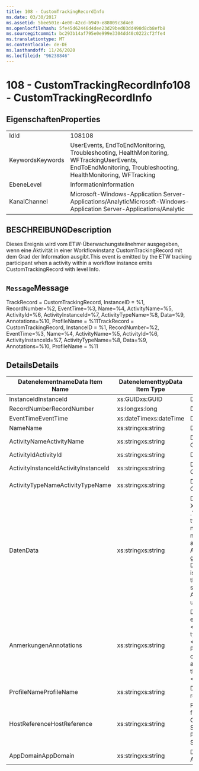 ```yaml
---
title: 108 - CustomTrackingRecordInfo
ms.date: 03/30/2017
ms.assetid: 5bee501e-4e00-42cd-b949-e88009c3d4e8
ms.openlocfilehash: 5fe45d62446d4dee23d29bed03dd490d8cb8efb8
ms.sourcegitcommit: bc293b14af795e0e999e3304dd40c0222cf2ffe4
ms.translationtype: MT
ms.contentlocale: de-DE
ms.lasthandoff: 11/26/2020
ms.locfileid: "96238846"
---
```

# <a name="108---customtrackingrecordinfo"></a><span data-ttu-id="6cd75-102">108 - CustomTrackingRecordInfo</span><span class="sxs-lookup"><span data-stu-id="6cd75-102">108 - CustomTrackingRecordInfo</span></span>

## <a name="properties"></a><span data-ttu-id="6cd75-103">Eigenschaften</span><span class="sxs-lookup"><span data-stu-id="6cd75-103">Properties</span></span>  
  
|||  
|-|-|  
|<span data-ttu-id="6cd75-104">Id</span><span class="sxs-lookup"><span data-stu-id="6cd75-104">Id</span></span>|<span data-ttu-id="6cd75-105">108</span><span class="sxs-lookup"><span data-stu-id="6cd75-105">108</span></span>|  
|<span data-ttu-id="6cd75-106">Keywords</span><span class="sxs-lookup"><span data-stu-id="6cd75-106">Keywords</span></span>|<span data-ttu-id="6cd75-107">UserEvents, EndToEndMonitoring, Troubleshooting, HealthMonitoring, WFTracking</span><span class="sxs-lookup"><span data-stu-id="6cd75-107">UserEvents, EndToEndMonitoring, Troubleshooting, HealthMonitoring, WFTracking</span></span>|  
|<span data-ttu-id="6cd75-108">Ebene</span><span class="sxs-lookup"><span data-stu-id="6cd75-108">Level</span></span>|<span data-ttu-id="6cd75-109">Information</span><span class="sxs-lookup"><span data-stu-id="6cd75-109">Information</span></span>|  
|<span data-ttu-id="6cd75-110">Kanal</span><span class="sxs-lookup"><span data-stu-id="6cd75-110">Channel</span></span>|<span data-ttu-id="6cd75-111">Microsoft-Windows-Application Server-Applications/Analytic</span><span class="sxs-lookup"><span data-stu-id="6cd75-111">Microsoft-Windows-Application Server-Applications/Analytic</span></span>|  
  
## <a name="description"></a><span data-ttu-id="6cd75-112">BESCHREIBUNG</span><span class="sxs-lookup"><span data-stu-id="6cd75-112">Description</span></span>  

 <span data-ttu-id="6cd75-113">Dieses Ereignis wird vom ETW-Überwachungsteilnehmer ausgegeben, wenn eine Aktivität in einer Workflowinstanz CustomTrackingRecord mit dem Grad der Information ausgibt.</span><span class="sxs-lookup"><span data-stu-id="6cd75-113">This event is emitted by the ETW tracking participant when a activity within a workflow instance emits CustomTrackingRecord with level Info.</span></span>  
  
## <a name="message"></a><span data-ttu-id="6cd75-114">`Message`</span><span class="sxs-lookup"><span data-stu-id="6cd75-114">Message</span></span>  

 <span data-ttu-id="6cd75-115">TrackRecord = CustomTrackingRecord, InstanceID = %1, RecordNumber=%2, EventTime=%3, Name=%4, ActivityName=%5, ActivityId=%6, ActivityInstanceId=%7, ActivityTypeName=%8, Data=%9, Annotations=%10, ProfileName = %11</span><span class="sxs-lookup"><span data-stu-id="6cd75-115">TrackRecord = CustomTrackingRecord, InstanceID = %1, RecordNumber=%2, EventTime=%3,  Name=%4, ActivityName=%5, ActivityId=%6, ActivityInstanceId=%7, ActivityTypeName=%8, Data=%9, Annotations=%10, ProfileName = %11</span></span>  
  
## <a name="details"></a><span data-ttu-id="6cd75-116">Details</span><span class="sxs-lookup"><span data-stu-id="6cd75-116">Details</span></span>  
  
|<span data-ttu-id="6cd75-117">Datenelementname</span><span class="sxs-lookup"><span data-stu-id="6cd75-117">Data Item Name</span></span>|<span data-ttu-id="6cd75-118">Datenelementtyp</span><span class="sxs-lookup"><span data-stu-id="6cd75-118">Data Item Type</span></span>|<span data-ttu-id="6cd75-119">BESCHREIBUNG</span><span class="sxs-lookup"><span data-stu-id="6cd75-119">Description</span></span>|  
|--------------------|--------------------|-----------------|  
|<span data-ttu-id="6cd75-120">InstanceId</span><span class="sxs-lookup"><span data-stu-id="6cd75-120">InstanceId</span></span>|<span data-ttu-id="6cd75-121">xs:GUID</span><span class="sxs-lookup"><span data-stu-id="6cd75-121">xs:GUID</span></span>|<span data-ttu-id="6cd75-122">Die Instanz-ID für den Workflow.</span><span class="sxs-lookup"><span data-stu-id="6cd75-122">The instance id for the workflow</span></span>|  
|<span data-ttu-id="6cd75-123">RecordNumber</span><span class="sxs-lookup"><span data-stu-id="6cd75-123">RecordNumber</span></span>|<span data-ttu-id="6cd75-124">xs:long</span><span class="sxs-lookup"><span data-stu-id="6cd75-124">xs:long</span></span>|<span data-ttu-id="6cd75-125">Die Sequenznummer des ausgegebenen Datensatzes.</span><span class="sxs-lookup"><span data-stu-id="6cd75-125">The sequence number of the emitted record</span></span>|  
|<span data-ttu-id="6cd75-126">EventTime</span><span class="sxs-lookup"><span data-stu-id="6cd75-126">EventTime</span></span>|<span data-ttu-id="6cd75-127">xs:dateTime</span><span class="sxs-lookup"><span data-stu-id="6cd75-127">xs:dateTime</span></span>|<span data-ttu-id="6cd75-128">Die Zeit in UTC, als das Ereignis ausgegeben wurde.</span><span class="sxs-lookup"><span data-stu-id="6cd75-128">The time in UTC when the event was emitted</span></span>|  
|<span data-ttu-id="6cd75-129">Name</span><span class="sxs-lookup"><span data-stu-id="6cd75-129">Name</span></span>|<span data-ttu-id="6cd75-130">xs:string</span><span class="sxs-lookup"><span data-stu-id="6cd75-130">xs:string</span></span>|<span data-ttu-id="6cd75-131">Der Name des CustomTrackingRecord.</span><span class="sxs-lookup"><span data-stu-id="6cd75-131">The name of the CustomTrackingRecord</span></span>|  
|<span data-ttu-id="6cd75-132">ActivityName</span><span class="sxs-lookup"><span data-stu-id="6cd75-132">ActivityName</span></span>|<span data-ttu-id="6cd75-133">xs:string</span><span class="sxs-lookup"><span data-stu-id="6cd75-133">xs:string</span></span>|<span data-ttu-id="6cd75-134">Der Name der Aktivität, die den CustomTrackingRecord ausgegeben hat.</span><span class="sxs-lookup"><span data-stu-id="6cd75-134">The name of the activity that emitted the CustomTrackingRecord</span></span>|  
|<span data-ttu-id="6cd75-135">ActivityId</span><span class="sxs-lookup"><span data-stu-id="6cd75-135">ActivityId</span></span>|<span data-ttu-id="6cd75-136">xs:string</span><span class="sxs-lookup"><span data-stu-id="6cd75-136">xs:string</span></span>|<span data-ttu-id="6cd75-137">Die ID der Aktivität, die den CustomTrackingRecord ausgegeben hat.</span><span class="sxs-lookup"><span data-stu-id="6cd75-137">The id of the activity that emitted the CustomTrackingRecord</span></span>|  
|<span data-ttu-id="6cd75-138">ActivityInstanceId</span><span class="sxs-lookup"><span data-stu-id="6cd75-138">ActivityInstanceId</span></span>|<span data-ttu-id="6cd75-139">xs:string</span><span class="sxs-lookup"><span data-stu-id="6cd75-139">xs:string</span></span>|<span data-ttu-id="6cd75-140">Die Instanz-ID der Aktivität, die den CustomTrackingRecord ausgegeben hat.</span><span class="sxs-lookup"><span data-stu-id="6cd75-140">The instance id of the activity that emitted the CustomTrackingRecord</span></span>|  
|<span data-ttu-id="6cd75-141">ActivityTypeName</span><span class="sxs-lookup"><span data-stu-id="6cd75-141">ActivityTypeName</span></span>|<span data-ttu-id="6cd75-142">xs:string</span><span class="sxs-lookup"><span data-stu-id="6cd75-142">xs:string</span></span>|<span data-ttu-id="6cd75-143">Der Name der Aktivität, die den CustomTrackingRecord ausgegeben hat.</span><span class="sxs-lookup"><span data-stu-id="6cd75-143">The name of the activity that emitted the CustomTrackingRecord</span></span>|  
|<span data-ttu-id="6cd75-144">Daten</span><span class="sxs-lookup"><span data-stu-id="6cd75-144">Data</span></span>|<span data-ttu-id="6cd75-145">xs:string</span><span class="sxs-lookup"><span data-stu-id="6cd75-145">xs:string</span></span>|<span data-ttu-id="6cd75-146">Die Daten, die mit diesem Ereignis nachverfolgt wurden.</span><span class="sxs-lookup"><span data-stu-id="6cd75-146">The data that was tracked with this event.</span></span>  <span data-ttu-id="6cd75-147">Die Werte werden in einem XML-Element im Format \<items> \< item  name = "dataName" type="System.String"> DataValue gespeichert \</item> \</items> .</span><span class="sxs-lookup"><span data-stu-id="6cd75-147">The values are stored in an xml element in the format \<items>\< item  name = "dataName" type="System.String">dataValue\</item>\</items>.</span></span>  <span data-ttu-id="6cd75-148">Wenn keine Daten nachverfolgt wurden, enthält die Zeichenfolge \<items/> .</span><span class="sxs-lookup"><span data-stu-id="6cd75-148">If no data was tracked then the string contains \<items/>.</span></span> <span data-ttu-id="6cd75-149">Die ETW-Ereignisgröße wird von der ETW-Puffergröße oder der maximalen Nutzlast für ein ETW-Ereignis beschränkt.</span><span class="sxs-lookup"><span data-stu-id="6cd75-149">The ETW event size is limited by the ETW buffer size or the max payload for an ETW event.</span></span> <span data-ttu-id="6cd75-150">Wenn die Größe des Ereignisses die ETW-Limits überschreitet, wird das Ereignis abgeschnitten, indem die Anmerkungen gelöscht und der Datenwert durch \<items> ... ersetzt wird \</items> .  Die folgenden Typen werden als Wert gespeichert, wie von ToString () zurückgegeben. String, Char, bool, int, Short, Long, uint, ushort, ULONG, System. Single, float, Double, System. Guid, System. DateTimeOffset, System. DateTime.</span><span class="sxs-lookup"><span data-stu-id="6cd75-150">If the size of the event exceeds the ETW limits, then the event is truncated by dropping the annotations and replacing the data value with \<items>...\</items>.  The following types are stored as their value as returned by ToString(); string,char,bool,int,short,long,uint,ushort,ulong,System.Single,float,double,System.Guid,System.DateTimeOffset,System.DateTime.</span></span>  <span data-ttu-id="6cd75-151">Alle anderen Typen werden mit System.Runtime.Serialization.NetDataContractSerializer serialisiert.</span><span class="sxs-lookup"><span data-stu-id="6cd75-151">All other types are serialized using System.Runtime.Serialization.NetDataContractSerializer.</span></span>|  
|<span data-ttu-id="6cd75-152">Anmerkungen</span><span class="sxs-lookup"><span data-stu-id="6cd75-152">Annotations</span></span>|<span data-ttu-id="6cd75-153">xs:string</span><span class="sxs-lookup"><span data-stu-id="6cd75-153">xs:string</span></span>|<span data-ttu-id="6cd75-154">Die Anmerkungen, die diesem Ereignis hinzugefügt wurden.</span><span class="sxs-lookup"><span data-stu-id="6cd75-154">The annotations that were added to this event.</span></span>  <span data-ttu-id="6cd75-155">Die Werte werden in einem XML-Element im Format \<items> \< item  name = "annotationName" type="System.String"> annotationvalue gespeichert \</item> \</items> .</span><span class="sxs-lookup"><span data-stu-id="6cd75-155">The values are stored in an xml element in the format \<items>\< item  name = "annotationName" type="System.String">annotationValue\</item>\</items>.</span></span>  <span data-ttu-id="6cd75-156">Wenn keine Anmerkungen angegeben werden, enthält die Zeichenfolge \<items/> .</span><span class="sxs-lookup"><span data-stu-id="6cd75-156">If no annotations are specified then the string contains \<items/>.</span></span> <span data-ttu-id="6cd75-157">Die ETW-Ereignisgröße wird von der ETW-Puffergröße oder der maximalen Nutzlast für ein ETW-Ereignis beschränkt.</span><span class="sxs-lookup"><span data-stu-id="6cd75-157">The ETW event size is limited by the ETW buffer size or the max payload for an ETW event.</span></span> <span data-ttu-id="6cd75-158">Wenn die Größe des Ereignisses die ETW-Limits überschreitet, wird das Ereignis abgeschnitten, indem die Anmerkungen gelöscht und der Anmerkung-Wert durch \<items> ... ersetzt wird \</items> .</span><span class="sxs-lookup"><span data-stu-id="6cd75-158">If the size of the event exceeds the ETW limits, then the event is truncated by dropping the annotations and replacing the annotation value with \<items>...\</items>.</span></span>|  
|<span data-ttu-id="6cd75-159">ProfileName</span><span class="sxs-lookup"><span data-stu-id="6cd75-159">ProfileName</span></span>|<span data-ttu-id="6cd75-160">xs:string</span><span class="sxs-lookup"><span data-stu-id="6cd75-160">xs:string</span></span>|<span data-ttu-id="6cd75-161">Der Name oder das Überwachungsprofil, das zur Ausgabe dieses Ereignisses geführt hat.</span><span class="sxs-lookup"><span data-stu-id="6cd75-161">The name or the tracking profile that resulted in this event being emitted</span></span>|  
|<span data-ttu-id="6cd75-162">HostReference</span><span class="sxs-lookup"><span data-stu-id="6cd75-162">HostReference</span></span>|<span data-ttu-id="6cd75-163">xs:string</span><span class="sxs-lookup"><span data-stu-id="6cd75-163">xs:string</span></span>|<span data-ttu-id="6cd75-164">Für im Internet gehostete Dienste identifiziert dieses Feld den Dienst in der Webhierarchie eindeutig.</span><span class="sxs-lookup"><span data-stu-id="6cd75-164">For web hosted services, this field uniquely identifies the service in the web hierarchy.</span></span>  <span data-ttu-id="6cd75-165">Sein Format ist als "Website Name Anwendungspfad für virtuelle Computer&#124;Dienst Pfad für virtuelle Dienste&#124;Service Name" definiert. Beispiel: "Default Web Site/calculatorapplication&#124;/CalculatorService.svc&#124;CalculatorService"</span><span class="sxs-lookup"><span data-stu-id="6cd75-165">Its format is defined as 'Web Site Name Application Virtual Path&#124;Service Virtual Path&#124;ServiceName' Example: 'Default Web Site/CalculatorApplication&#124;/CalculatorService.svc&#124;CalculatorService'</span></span>|  
|<span data-ttu-id="6cd75-166">AppDomain</span><span class="sxs-lookup"><span data-stu-id="6cd75-166">AppDomain</span></span>|<span data-ttu-id="6cd75-167">xs:string</span><span class="sxs-lookup"><span data-stu-id="6cd75-167">xs:string</span></span>|<span data-ttu-id="6cd75-168">Die von AppDomain.CurrentDomain.FriendlyName zurückgegebene Zeichenfolge.</span><span class="sxs-lookup"><span data-stu-id="6cd75-168">The string returned by AppDomain.CurrentDomain.FriendlyName.</span></span>|
